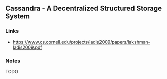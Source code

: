 ## Cassandra - A Decentralized Structured Storage System

### Links

* https://www.cs.cornell.edu/projects/ladis2009/papers/lakshman-ladis2009.pdf

### Notes

TODO
